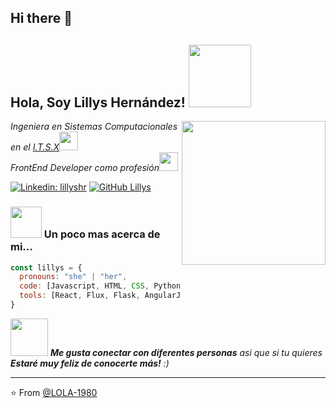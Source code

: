 ## Hi there 👋

<h2> Hola, Soy Lillys Hernández! <img src="https://media.giphy.com/media/mGcNjsfWAjY5AEZNw6/giphy.gif" width="100"></h2>
<img align='right' src="https://media.giphy.com/media/ieyl9zmCjO4b4t6qoY/giphy.gif" width="230">
<p><em>Ingeniera en Sistemas Computacionales en el <a href="http://www.unb.br">I.T.S.X</a><img src="https://media.giphy.com/media/fYSnHlufseco8Fh93Z/giphy.gif" width="30"></br>FrontEnd Developer como profesión<img src="https://media.giphy.com/media/WUlplcMpOCEmTGBtBW/giphy.gif" width="30"> 
</em></p>

[![Linkedin: lillyshr](https://img.shields.io/badge/-lillyshr-blue?style=flat-square&logo=Linkedin&logoColor=white&link=https://www.linkedin.com/in/lillyshr/)](https://www.linkedin.com/in/lillyshr/)
[![GitHub Lillys](https://img.shields.io/github/followers/LOLA-1980?label=follow&style=social)](https://github.com/LOLA-1980)


### <img src="https://media.giphy.com/media/VgCDAzcKvsR6OM0uWg/giphy.gif" width="50"> Un poco mas acerca de mi...  

```javascript
const lillys = {
  pronouns: "she" | "her",
  code: [Javascript, HTML, CSS, Python],
  tools: [React, Flux, Flask, AngularJS, Bootstrap],
}
```

<img src="https://media.giphy.com/media/LnQjpWaON8nhr21vNW/giphy.gif" width="60"> <em><b>Me gusta conectar con diferentes personas</b> asi que si tu quieres <b>Estaré muy feliz de conocerte más!</b> :)</em>

---

⭐️ From [@LOLA-1980](https://github.com/LOLA-1980)

<!--
**LOLA-1980/LOLA-1980** is a ✨ _special_ ✨ repository because its `README.md` (this file) appears on your GitHub profile.

Here are some ideas to get you started:

- 🔭 I’m currently working on ...
- 🌱 I’m currently learning ...
- 👯 I’m looking to collaborate on ...
- 🤔 I’m looking for help with ...
- 💬 Ask me about ...
- 📫 How to reach me: ...
- 😄 Pronouns: ...
- ⚡ Fun fact: ...
-->
